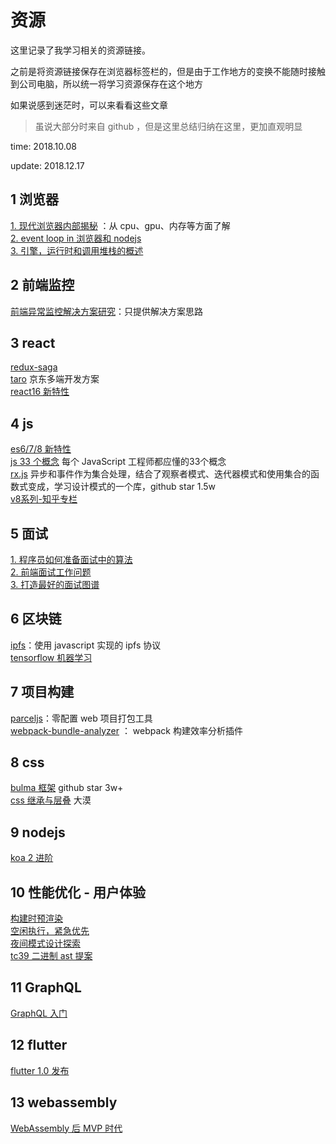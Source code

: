 # 资源

这里记录了我学习相关的资源链接。

之前是将资源链接保存在浏览器标签栏的，但是由于工作地方的变换不能随时接触到公司电脑，所以统一将学习资源保存在这个地方

如果说感到迷茫时，可以来看看这些文章

> 虽说大部分时来自 github ，但是这里总结归纳在这里，更加直观明显

time: 2018.10.08

update: 2018.12.17

## 1 浏览器

[1. 现代浏览器内部揭秘](https://juejin.im/post/5b9b0932e51d450e9059c16a) ：从 cpu、gpu、内存等方面了解  
[2. event loop in 浏览器和 nodejs](https://segmentfault.com/a/1190000013861128#articleHeader0)  
[3. 引擎，运行时和调用堆栈的概述](https://segmentfault.com/a/1190000017352941)

## 2 前端监控

[前端异常监控解决方案研究](https://cdc.tencent.com/2018/09/13/frontend-exception-monitor-research/)：只提供解决方案思路

## 3 react

[redux-saga](https://redux-saga-in-chinese.js.org/docs/introduction/BeginnerTutorial.html)  
[taro](https://mp.weixin.qq.com/s/5YOJtUkoPSg6Y9SpKg-1-g) 京东多端开发方案  
[react16 新特性](https://zhuanlan.zhihu.com/p/52016989?utm_source=75weekly&utm_medium=75weekly)

## 4 js

[es6/7/8 新特性](https://mp.weixin.qq.com/s/MfEEOWEAoHQHCNg9F0hjBQ)  
[js 33 个概念](https://github.com/stephentian/33-js-concepts) 每个 JavaScript 工程师都应懂的33个概念  
[rx.js](https://cn.rx.js.org/manual/overview.html) 异步和事件作为集合处理，结合了观察者模式、迭代器模式和使用集合的函数式变成，学习设计模式的一个库，github star 1.5w  
[v8系列-知乎专栏](https://zhuanlan.zhihu.com/v8core)

## 5 面试

[1. 程序员如何准备面试中的算法](https://www.kancloud.cn/wizardforcel/the-art-of-programming-by-july/97198)  
[2. 前端面试工作问题](https://github.com/h5bp/Front-end-Developer-Interview-Questions/tree/master/Translations/Chinese)  
[3. 打造最好的面试图谱](https://yuchengkai.cn/docs/zh/)

## 6 区块链

[ipfs](https://github.com/ipfs/js-ipfs)：使用 javascript 实现的 ipfs 协议  
[tensorflow 机器学习](https://github.com/tensorflow/tensorflow)

## 7 项目构建

[parceljs](https://parceljs.org/)：零配置 web 项目打包工具  
[webpack-bundle-analyzer](https://github.com/webpack-contrib/webpack-bundle-analyzer) ： webpack 构建效率分析插件

## 8 css

[bulma 框架](https://github.com/jgthms/bulma/) github star 3w+  
[css 继承与层叠](https://www.w3cplus.com/css/Illustrated-CSS-details-and-cases-chr2-cascade-and-inherit.html) 大漠

## 9 nodejs

[koa 2 进阶](https://chenshenhai.github.io/koa2-note/)

## 10 性能优化 - 用户体验

[构建时预渲染](https://tech.meituan.com/first_contentful_paint_practice.html)  
[空闲执行，紧急优先](https://juejin.im/post/5bdec712e51d4505525b0fba)  
[夜间模式设计探索](https://mp.weixin.qq.com/s/c8Er9aXEMUqeyNDo_m5U_Q)  
[tc39 二进制 ast 提案](https://mp.weixin.qq.com/s/IMaWF9RijqxClVrWAEgxoQ)

## 11 GraphQL

[GraphQL 入门](https://segmentfault.com/a/1190000008828678)

## 12 flutter

[flutter 1.0 发布](https://mp.weixin.qq.com/s/dRHHn9vtCsYBgq2RrVlDAQ)

## 13 webassembly

[WebAssembly 后 MVP 时代](https://zhuanlan.zhihu.com/p/47966773)
